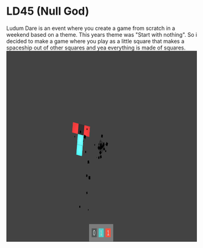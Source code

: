 # LD45 (Null God)
 
Ludum Dare is an event where you create a game from scratch in a weekend based on a theme.
This years theme was "Start with nothing". So i decided to make a game where you play as a little square that makes a spaceship out of other squares and yea everything is made of squares.
<img src="https://github.com/JustCallMeRob/LD45/blob/master/gol.gif" width="500" height="500" />
